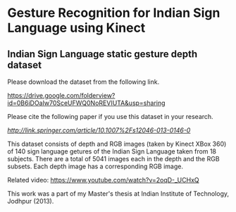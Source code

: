 # Gesture Recognition for Indian Sign Language using Kinect
Indian Sign Language static gesture depth dataset
-------------------------------------------------
Please download the dataset from the following link.

https://drive.google.com/folderview?id=0B6iDOaIw70SceUFWQ0NoREVIUTA&usp=sharing

Please cite the following paper if you use this dataset in your research.

_http://link.springer.com/article/10.1007%2Fs12046-013-0146-0_

This dataset consists of depth and RGB images (taken by Kinect XBox 360) of 140 sign language getures of the Indian Sign Language taken from 18 subjects. There are a total of 5041 images each in the depth and the RGB subsets. Each depth image has a corresponding RGB image.

Related video: https://www.youtube.com/watch?v=2oqD-_UCHxQ

This work was a part of my Master's thesis at Indian Institute of Technology, Jodhpur (2013).
